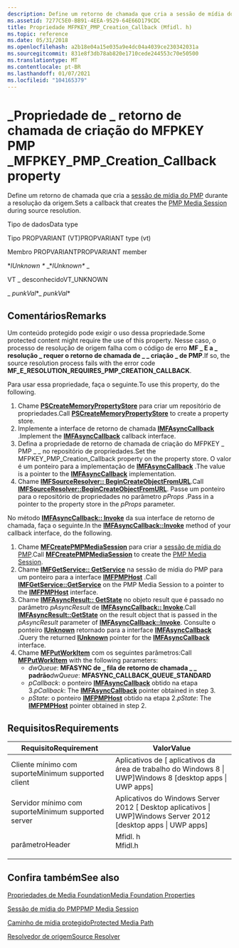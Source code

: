 ```yaml
---
description: Define um retorno de chamada que cria a sessão de mídia do PMP durante a resolução da origem.
ms.assetid: 7277C5E0-BB91-4EEA-9529-64E66D179CDC
title: Propriedade MFPKEY_PMP_Creation_Callback (Mfidl. h)
ms.topic: reference
ms.date: 05/31/2018
ms.openlocfilehash: a2b18e04a15e035a9e4dc04a4039ce230342031a
ms.sourcegitcommit: 831e8f3db78ab820e1710cede244553c70e50500
ms.translationtype: MT
ms.contentlocale: pt-BR
ms.lasthandoff: 01/07/2021
ms.locfileid: "104165379"
---
```

# <a name="mfpkey_pmp_creation_callback-property"></a><span data-ttu-id="43a51-103">\_Propriedade de \_ retorno de chamada de criação do MFPKEY PMP \_</span><span class="sxs-lookup"><span data-stu-id="43a51-103">MFPKEY\_PMP\_Creation\_Callback property</span></span>

<span data-ttu-id="43a51-104">Define um retorno de chamada que cria a [sessão de mídia do PMP](pmp-media-session.md) durante a resolução da origem.</span><span class="sxs-lookup"><span data-stu-id="43a51-104">Sets a callback that creates the [PMP Media Session](pmp-media-session.md) during source resolution.</span></span>



<span data-ttu-id="43a51-105">Tipo de dados</span><span class="sxs-lookup"><span data-stu-id="43a51-105">Data type</span></span>

<span data-ttu-id="43a51-106">Tipo PROPVARIANT (VT)</span><span class="sxs-lookup"><span data-stu-id="43a51-106">PROPVARIANT type (vt)</span></span>

<span data-ttu-id="43a51-107">Membro PROPVARIANT</span><span class="sxs-lookup"><span data-stu-id="43a51-107">PROPVARIANT member</span></span>

<span data-ttu-id="43a51-108">\**IUnknown \** _</span><span class="sxs-lookup"><span data-stu-id="43a51-108">\**IUnknown\** _</span></span>

<span data-ttu-id="43a51-109">VT \_ desconhecido</span><span class="sxs-lookup"><span data-stu-id="43a51-109">VT\_UNKNOWN</span></span>

<span data-ttu-id="43a51-110">_ *punkVal*\*</span><span class="sxs-lookup"><span data-stu-id="43a51-110">_ *punkVal*\*</span></span>



## <a name="remarks"></a><span data-ttu-id="43a51-111">Comentários</span><span class="sxs-lookup"><span data-stu-id="43a51-111">Remarks</span></span>

<span data-ttu-id="43a51-112">Um conteúdo protegido pode exigir o uso dessa propriedade.</span><span class="sxs-lookup"><span data-stu-id="43a51-112">Some protected content might require the use of this property.</span></span> <span data-ttu-id="43a51-113">Nesse caso, o processo de resolução de origem falha com o código de erro **MF \_ E a \_ resolução \_ requer o retorno de chamada de \_ \_ criação \_ de PMP**.</span><span class="sxs-lookup"><span data-stu-id="43a51-113">If so, the source resolution process fails with the error code **MF\_E\_RESOLUTION\_REQUIRES\_PMP\_CREATION\_CALLBACK**.</span></span>

<span data-ttu-id="43a51-114">Para usar essa propriedade, faça o seguinte.</span><span class="sxs-lookup"><span data-stu-id="43a51-114">To use this property, do the following.</span></span>

1.  <span data-ttu-id="43a51-115">Chame [**PSCreateMemoryPropertyStore**](/windows/win32/api/propsys/nf-propsys-pscreatememorypropertystore) para criar um repositório de propriedades.</span><span class="sxs-lookup"><span data-stu-id="43a51-115">Call [**PSCreateMemoryPropertyStore**](/windows/win32/api/propsys/nf-propsys-pscreatememorypropertystore) to create a property store.</span></span>
2.  <span data-ttu-id="43a51-116">Implemente a interface de retorno de chamada [**IMFAsyncCallback**](/windows/desktop/api/mfobjects/nn-mfobjects-imfasynccallback) .</span><span class="sxs-lookup"><span data-stu-id="43a51-116">Implement the [**IMFAsyncCallback**](/windows/desktop/api/mfobjects/nn-mfobjects-imfasynccallback) callback interface.</span></span>
3.  <span data-ttu-id="43a51-117">Defina a propriedade de retorno de chamada de criação do MFPKEY \_ PMP \_ \_ no repositório de propriedades.</span><span class="sxs-lookup"><span data-stu-id="43a51-117">Set the MFPKEY\_PMP\_Creation\_Callback property on the property store.</span></span> <span data-ttu-id="43a51-118">O valor é um ponteiro para a implementação de [**IMFAsyncCallback**](/windows/desktop/api/mfobjects/nn-mfobjects-imfasynccallback) .</span><span class="sxs-lookup"><span data-stu-id="43a51-118">The value is a pointer to the [**IMFAsyncCallback**](/windows/desktop/api/mfobjects/nn-mfobjects-imfasynccallback) implementation.</span></span>
4.  <span data-ttu-id="43a51-119">Chame [**IMFSourceResolver:: BeginCreateObjectFromURL**](/windows/desktop/api/mfidl/nf-mfidl-imfsourceresolver-begincreateobjectfromurl).</span><span class="sxs-lookup"><span data-stu-id="43a51-119">Call [**IMFSourceResolver::BeginCreateObjectFromURL**](/windows/desktop/api/mfidl/nf-mfidl-imfsourceresolver-begincreateobjectfromurl).</span></span> <span data-ttu-id="43a51-120">Passe um ponteiro para o repositório de propriedades no parâmetro *pProps* .</span><span class="sxs-lookup"><span data-stu-id="43a51-120">Pass in a pointer to the property store in the *pProps* parameter.</span></span>

<span data-ttu-id="43a51-121">No método [**IMFAsyncCallback:: Invoke**](/windows/desktop/api/mfobjects/nf-mfobjects-imfasynccallback-invoke) da sua interface de retorno de chamada, faça o seguinte.</span><span class="sxs-lookup"><span data-stu-id="43a51-121">In the [**IMFAsyncCallback::Invoke**](/windows/desktop/api/mfobjects/nf-mfobjects-imfasynccallback-invoke) method of your callback interface, do the following.</span></span>

1.  <span data-ttu-id="43a51-122">Chame [**MFCreatePMPMediaSession**](/windows/desktop/api/mfidl/nf-mfidl-mfcreatepmpmediasession) para criar a [sessão de mídia do PMP](pmp-media-session.md).</span><span class="sxs-lookup"><span data-stu-id="43a51-122">Call [**MFCreatePMPMediaSession**](/windows/desktop/api/mfidl/nf-mfidl-mfcreatepmpmediasession) to create the [PMP Media Session](pmp-media-session.md).</span></span>
2.  <span data-ttu-id="43a51-123">Chame [**IMFGetService:: GetService**](/windows/desktop/api/mfidl/nf-mfidl-imfgetservice-getservice) na sessão de mídia do PMP para um ponteiro para a interface [**IMFPMPHost**](/windows/desktop/api/mfidl/nn-mfidl-imfpmphost) .</span><span class="sxs-lookup"><span data-stu-id="43a51-123">Call [**IMFGetService::GetService**](/windows/desktop/api/mfidl/nf-mfidl-imfgetservice-getservice) on the PMP Media Session to a pointer to the [**IMFPMPHost**](/windows/desktop/api/mfidl/nn-mfidl-imfpmphost) interface.</span></span>
3.  <span data-ttu-id="43a51-124">Chame [**IMFAsyncResult:: GetState**](/windows/desktop/api/mfobjects/nf-mfobjects-imfasyncresult-getstate) no objeto result que é passado no parâmetro *pAsyncResult* de [**IMFAsyncCallback:: Invoke**](/windows/desktop/api/mfobjects/nf-mfobjects-imfasynccallback-invoke).</span><span class="sxs-lookup"><span data-stu-id="43a51-124">Call [**IMFAsyncResult::GetState**](/windows/desktop/api/mfobjects/nf-mfobjects-imfasyncresult-getstate) on the result object that is passed in the *pAsyncResult* parameter of [**IMFAsyncCallback::Invoke**](/windows/desktop/api/mfobjects/nf-mfobjects-imfasynccallback-invoke).</span></span> <span data-ttu-id="43a51-125">Consulte o ponteiro [**IUnknown**](/windows/win32/api/unknwn/nn-unknwn-iunknown) retornado para a interface [**IMFAsyncCallback**](/windows/desktop/api/mfobjects/nn-mfobjects-imfasynccallback) .</span><span class="sxs-lookup"><span data-stu-id="43a51-125">Query the returned [**IUnknown**](/windows/win32/api/unknwn/nn-unknwn-iunknown) pointer for the [**IMFAsyncCallback**](/windows/desktop/api/mfobjects/nn-mfobjects-imfasynccallback) interface.</span></span>
4.  <span data-ttu-id="43a51-126">Chame [**MFPutWorkItem**](/windows/desktop/api/mfapi/nf-mfapi-mfputworkitem) com os seguintes parâmetros:</span><span class="sxs-lookup"><span data-stu-id="43a51-126">Call [**MFPutWorkItem**](/windows/desktop/api/mfapi/nf-mfapi-mfputworkitem) with the following parameters:</span></span>
    -   <span data-ttu-id="43a51-127">*dwQueue*: **MFASYNC de \_ fila de retorno de chamada \_ \_ padrão**</span><span class="sxs-lookup"><span data-stu-id="43a51-127">*dwQueue*: **MFASYNC\_CALLBACK\_QUEUE\_STANDARD**</span></span>
    -   <span data-ttu-id="43a51-128">*pCallback*: o ponteiro [**IMFAsyncCallback**](/windows/desktop/api/mfobjects/nn-mfobjects-imfasynccallback) obtido na etapa 3.</span><span class="sxs-lookup"><span data-stu-id="43a51-128">*pCallback*: The [**IMFAsyncCallback**](/windows/desktop/api/mfobjects/nn-mfobjects-imfasynccallback) pointer obtained in step 3.</span></span>
    -   <span data-ttu-id="43a51-129">*pState*: o ponteiro [**IMFPMPHost**](/windows/desktop/api/mfidl/nn-mfidl-imfpmphost) obtido na etapa 2.</span><span class="sxs-lookup"><span data-stu-id="43a51-129">*pState*: The [**IMFPMPHost**](/windows/desktop/api/mfidl/nn-mfidl-imfpmphost) pointer obtained in step 2.</span></span>

## <a name="requirements"></a><span data-ttu-id="43a51-130">Requisitos</span><span class="sxs-lookup"><span data-stu-id="43a51-130">Requirements</span></span>



| <span data-ttu-id="43a51-131">Requisito</span><span class="sxs-lookup"><span data-stu-id="43a51-131">Requirement</span></span> | <span data-ttu-id="43a51-132">Valor</span><span class="sxs-lookup"><span data-stu-id="43a51-132">Value</span></span> |
|-------------------------------------|------------------------------------------------------------------------------------|
| <span data-ttu-id="43a51-133">Cliente mínimo com suporte</span><span class="sxs-lookup"><span data-stu-id="43a51-133">Minimum supported client</span></span><br/> | <span data-ttu-id="43a51-134">Aplicativos de \[ aplicativos da área de trabalho do Windows 8 \| UWP\]</span><span class="sxs-lookup"><span data-stu-id="43a51-134">Windows 8 \[desktop apps \| UWP apps\]</span></span><br/>                                  |
| <span data-ttu-id="43a51-135">Servidor mínimo com suporte</span><span class="sxs-lookup"><span data-stu-id="43a51-135">Minimum supported server</span></span><br/> | <span data-ttu-id="43a51-136">Aplicativos do Windows Server 2012 \[ Desktop aplicativos \| UWP\]</span><span class="sxs-lookup"><span data-stu-id="43a51-136">Windows Server 2012 \[desktop apps \| UWP apps\]</span></span><br/>                        |
| <span data-ttu-id="43a51-137">parâmetro</span><span class="sxs-lookup"><span data-stu-id="43a51-137">Header</span></span><br/>                   | <dl> <span data-ttu-id="43a51-138"><dt>Mfidl. h</dt></span><span class="sxs-lookup"><span data-stu-id="43a51-138"><dt>Mfidl.h</dt></span></span> </dl> |



## <a name="see-also"></a><span data-ttu-id="43a51-139">Confira também</span><span class="sxs-lookup"><span data-stu-id="43a51-139">See also</span></span>

<dl> <dt>

[<span data-ttu-id="43a51-140">Propriedades de Media Foundation</span><span class="sxs-lookup"><span data-stu-id="43a51-140">Media Foundation Properties</span></span>](media-foundation-properties.md)
</dt> <dt>

[<span data-ttu-id="43a51-141">Sessão de mídia do PMP</span><span class="sxs-lookup"><span data-stu-id="43a51-141">PMP Media Session</span></span>](pmp-media-session.md)
</dt> <dt>

[<span data-ttu-id="43a51-142">Caminho de mídia protegido</span><span class="sxs-lookup"><span data-stu-id="43a51-142">Protected Media Path</span></span>](protected-media-path.md)
</dt> <dt>

[<span data-ttu-id="43a51-143">Resolvedor de origem</span><span class="sxs-lookup"><span data-stu-id="43a51-143">Source Resolver</span></span>](source-resolver.md)
</dt> </dl>

 

 
